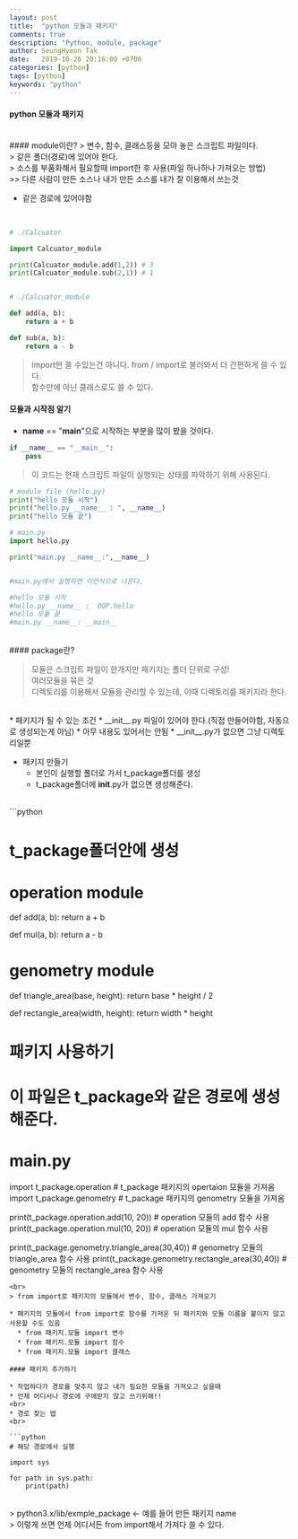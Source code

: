 ```yaml
---
layout: post
title:  "python 모듈과 패키지"
comments: true
description: "Python, module, package"
author: SeungHyeon Tak
date:   2019-10-26 20:16:00 +0700
categories: [python]
tags: [python]
keywords: "python"
---
```

#### python 모듈과 패키지
<br>
#### module이란?
> 변수, 함수, 클래스등을 모아 놓은 스크립트 파일이다. <br>
> 같은 폴더(경로)에 있어야 한다. <br>
> 소스를 부품화해서 필요할때 import한 후 사용(파일 하나하나 가져오는 방법) <br>
>> 다른 사람이 만든 소스나 내가 만든 소스를 내가 잘 이용해서 쓰는것 <br>

* 같은 경로에 있어야함
<br>

```python
# ./Calcuator

import Calcuator_module

print(Calcuator_module.add(1,2)) # 3
print(Calcuator_module.sub(2,1)) # 1


# ./Calcuator_module

def add(a, b):
    return a + b

def sub(a, b):
    return a - b
```

> import만 쓸 수있는건 아니다. from / import로 불러와서 더 간편하게 쓸 수 있다. <br>
> 함수만에 아닌 클래스로도 쓸 수 있다.

#### 모듈과 시작점 알기

* __name__ == "__main__"으로 시작하는 부분을 많이 봤을 것이다.

```python
if __name__ == "__main__":
    pass
```

> 이 코드는 현재 스크립트 파일이 실행되는 상태를 파악하기 위해 사용된다. <br>

```python
# module file (hello.py)
print("hello 모듈 시작")
print("hello.py __name__ : ", __name__)
print("hello 모듈 끝")

# main.py
import hello.py

print("main.py __name__:",__name__)


#main.py에서 실행하면 이런식으로 나온다.

#hello 모듈 시작
#hello.py __name__ :  OOP.hello
#hello 모듈 끝
#main.py __name__: __main__

```

<br>
#### package란?

> 모듈은 스크립트 파일이 한개지만 패키지는 폴더 단위로 구성! <br>
> 여러모듈을 묶은 것 <br>
> 디렉토리를 이용해서 모듈을 관리할 수 있는데, 이때 디렉토리를 패키지라 한다. <br>
<br>
* 패키지가 될 수 있는 조건
  * __init__.py 파일이 있어야 한다.(직접 만들어야함, 자동으로 생성되는게 아님)
     * 아무 내용도 있어서는 안됨
     * __init__.py가 없으면 그냥 디렉토리일뿐

* 패키지 만들기
  * 본인이 실행할 폴더로 가서 t_package폴더를 생성
  * t_package폴더에 __init__.py가 없으면 생성해준다.

<br>
```python

# t_package폴더안에 생성

# operation module
def add(a, b):
    return a + b

def mul(a, b):
    return a - b

# genometry module

def triangle_area(base, height):
    return base * height / 2

def rectangle_area(width, height):
    return width * height

# 패키지 사용하기
# 이 파일은 t_package와 같은 경로에 생성해준다.
# main.py

import t_package.operation # t_package 패키지의 opertaion 모듈을 가져옴
import t_package.genometry # t_package 패키지의 genometry 모듈을 가져옴

print(t_package.operation.add(10, 20)) # operation 모듈의 add 함수 사용
print(t_package.operation.mul(10, 20)) # operation 모듈의 mul 함수 사용

print(t_package.genometry.triangle_area(30,40)) # genometry 모듈의 triangle_area 함수 사용
print(t_package.genometry.rectangle_area(30,40)) # genometry 모듈의 rectangle_area 함수 사용 

```
<br>
> from import로 패키지의 모듈에서 변수, 함수, 클래스 가져오기

* 패키지의 모듈에서 from import로 함수를 가져온 뒤 패키지와 모듈 이름을 붙이지 않고 사용할 수도 있음
  * from 패키지.모듈 import 변수
  * from 패키지.모듈 import 함수
  * from 패키지.모듈 import 클래스

#### 패키지 추가하기

* 작업하다가 경로를 맞추지 않고 내가 필요한 모듈을 가져오고 싶을때
* 언제 어디서나 경로에 구애받지 않고 쓰기위해!!
<br>
* 경로 찾는 법
<br>

```python
# 해당 경로에서 실행

import sys

for path in sys.path:
    print(path)
```


<br>
> python3.x/lib/exmple_package <- 예를 들어 만든 패키지 name <br>
> 이렇게 쓰면 언제 어디서든 from import해서 가져다 쓸 수 있다. <br>



